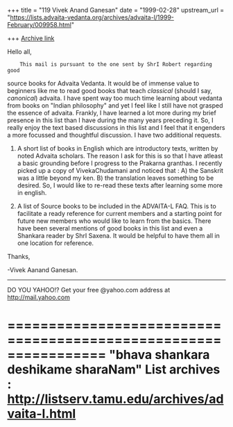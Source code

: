 +++
title = "119 Vivek Anand Ganesan"
date = "1999-02-28"
upstream_url = "https://lists.advaita-vedanta.org/archives/advaita-l/1999-February/009958.html"

+++
[Archive link](https://lists.advaita-vedanta.org/archives/advaita-l/1999-February/009958.html)

Hello all,

        This mail is pursuant to the one sent by ShrI Robert regarding good
source books for Advaita Vedanta.  It would be of immense value to
beginners like me to read good books that teach _classical_ (should I
say, _canonical_) advaita.
        I have spent way too much time learning about vedanta from books on
"Indian philosophy" and yet I feel like I still have not grasped the
essence of advaita.  Frankly, I have learned a lot more during my
brief presence in this list than I have during the many years
preceding it.  So, I really enjoy the text based discussions in this
list and I feel that it engenders a more focussed and thoughtful
discussion. I have two additional requests.

1. A short list of books in English which are introductory texts,
written by noted Advaita scholars.
        The reason I ask for this is so that I have atleast a basic grounding
before I progress to the Prakarna granthas. I recently picked up a
copy of VivekaChudamani and noticed that :
                A) the Sanskrit was a little beyond my ken.
                B) the translation leaves something to be desired.
So, I would like to re-read these texts after learning some more in
english.

2. A list of Source books to be included in the ADVAITA-L FAQ.
        This is to facilitate a ready reference for current members and a
starting point for future new members who would like to learn from the
basics. There have been several mentions of good books in this list
and even a Shankara reader by ShrI Saxena. It would be helpful to have
them all in one location for reference.

Thanks,

-Vivek Aanand Ganesan.



_________________________________________________________
DO YOU YAHOO!?
Get your free @yahoo.com address at http://mail.yahoo.com

================================================================
"bhava shankara deshikame sharaNam"
List archives : http://listserv.tamu.edu/archives/advaita-l.html
================================================================

